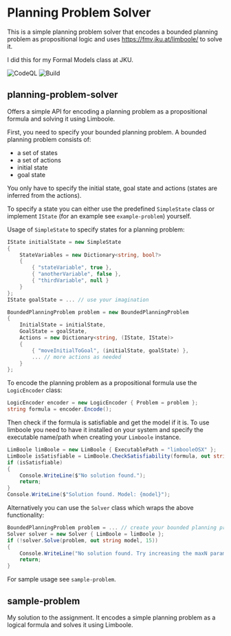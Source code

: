 # Planning Problem Solver

This is a simple planning problem solver that encodes a bounded planning problem as propositional logic and
uses https://fmv.jku.at/limboole/ to solve it.

I did this for my Formal Models class at JKU.

![CodeQL](https://github.com/VanDulti/planning-problem-solver/actions/workflows/codeql.yml/badge.svg)
![Build](https://github.com/VanDulti/planning-problem-solver/actions/workflows/dotnet.yml/badge.svg)

## planning-problem-solver

Offers a simple API for encoding a planning problem as a propositional formula and solving it using Limboole.

First, you need to specify your bounded planning problem.
A bounded planning problem consists of:

- a set of states
- a set of actions
- initial state
- goal state

You only have to specify the initial state, goal state and actions (states are inferred from the actions).

To specify a state you can either use the predefined `SimpleState` class or implement `IState` (for an example
see `example-problem`) yourself.

Usage of `SimpleState` to specify states for a planning problem:

```csharp
IState initialState = new SimpleState
{
    StateVariables = new Dictionary<string, bool?>
    {
        { "stateVariable", true },
        { "anotherVariable", false },
        { "thirdVariable", null }
    }
};
IState goalState = ... // use your imagination

BoundedPlanningProblem problem = new BoundedPlanningProblem
{
    InitialState = initialState,
    GoalState = goalState,
    Actions = new Dictionary<string, (IState, IState)>
    {
        { "moveInitialToGoal", (initialState, goalState) },
        ... // more actions as needed
    }
};
```

To encode the planning problem as a propositional formula use the `LogicEncoder` class:

```csharp
LogicEncoder encoder = new LogicEncoder { Problem = problem };
string formula = encoder.Encode();
```

Then check if the formula is satisfiable and get the model if it is.
To use limboole you need to have it installed on your system and specify the executable name/path when creating
your `Limboole` instance.

```csharp
LimBoole limBoole = new LimBoole { ExecutablePath = "limbooleOSX" };
LimBoole isSatisfiable = LimBoole.CheckSatisfiability(formula, out string model);
if (isSatisfiable)
{
    Console.WriteLine($"No solution found.");
    return;
}
Console.WriteLine($"Solution found. Model: {model}");
```

Alternatively you can use the `Solver` class which wraps the above functionality:

```csharp
BoundedPlanningProblem problem = ... // create your bounded planning problem
Solver solver = new Solver { LimBoole = limBoole };
if (!solver.Solve(problem, out string model, 15))
{
    Console.WriteLine("No solution found. Try increasing the maxN parameter.");
    return;
}
```

For sample usage see `sample-problem`.

## sample-problem

My solution to the assignment. It encodes a simple planning problem as a logical formula and solves it using
Limboole.

